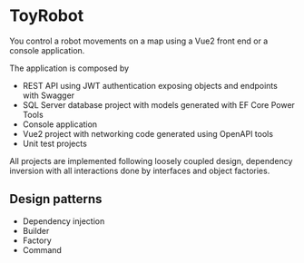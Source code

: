 # ToyRobot

You control a robot movements on a map using a Vue2 front end or a console application. 

The application is composed by 
- REST API using JWT authentication exposing objects and endpoints with Swagger
- SQL Server database project with models generated with EF Core Power Tools
- Console application
- Vue2 project with networking code generated using OpenAPI tools
- Unit test projects

All projects are implemented following loosely coupled design, dependency inversion with all interactions done by interfaces and object factories. 

## Design patterns 

- Dependency injection
- Builder
- Factory
- Command
